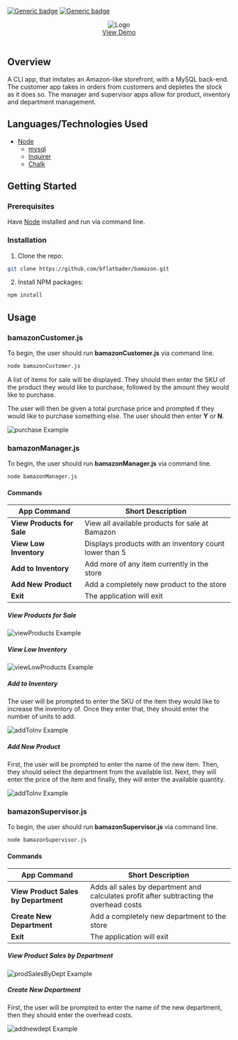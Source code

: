 [![Generic badge](https://img.shields.io/badge/Portfolio-Red.svg)](https://bflatbader.github.io/)
[![Generic badge](https://img.shields.io/badge/LinkedIn-Blue.svg)](https://www.linkedin.com/in/bishop-bader/)

<p align="center">
    <img src="images/logo.jpg" alt="Logo"><br>
    <a href="#" target="blank">View Demo</a><br><br>
</p>

## Overview
A CLI app, that imitates an Amazon-like storefront, with a MySQL back-end. The customer app takes in orders from customers and depletes the stock as it does so. The manager and supervisor apps allow for product, inventory and department management.

## Languages/Technologies Used
- [Node](https://nodejs.org/en/docs/)
    - [mysql](https://www.npmjs.com/package/mysql)
    - [Inquirer](https://www.npmjs.com/package/inquirer)
    - [Chalk](https://www.npmjs.com/package/chalk)

## Getting Started

### Prerequisites
Have [Node](https://nodejs.org/en/download) installed and run via command line.

### Installation
1. Clone the repo: 
```sh
git clone https://github.com/bflatbader/bamazon.git
```
2. Install NPM packages:
```sh
npm install
```
## Usage

### bamazonCustomer.js
To begin, the user should run **bamazonCustomer.js** via command line.
```sh
node bamazonCustomer.js
```
A list of items for sale will be displayed. They should then enter the SKU of the product they would like to purchase, followed by the amount they would like to purchase.

The user will then be given a total purchase price and prompted if they would like to purchase something else. The user should then enter **Y** or **N**.

![purchase Example](/images/purchaseExample.jpg)

### bamazonManager.js
To begin, the user should run **bamazonManager.js** via command line.
```sh
node bamazonManager.js
```
#### Commands
App Command | Short Description
------------|-------------------
**View Products for Sale**      | View all available products for sale at Bamazon
**View Low Inventory** | Displays products with an inventory count lower than 5
**Add to Inventory**        | Add more of any item currently in the store 
**Add New Product**   | Add a completely new product to the store
**Exit**   | The application will exit

##### View Products for Sale

![viewProducts Example](/images/viewProductsExample.jpg)

##### View Low Inventory

![viewLowProducts Example](/images/viewLowExample.jpg)

##### Add to Inventory
The user will be prompted to enter the SKU of the item they would like to increase the inventory of. Once they enter that, they should enter the number of units to add.

![addToInv Example](/images/addtoInvExample.jpg)

##### Add New Product
First, the user will be prompted to enter the name of the new item. Then, they should select the department from the available list. Next, they will enter the price of the item and finally, they will enter the available quantity.

![addToInv Example](/images/addNewProdExample.jpg)

### bamazonSupervisor.js
To begin, the user should run **bamazonSupervisor.js** via command line.
```sh
node bamazonSupervisor.js
```

#### Commands
App Command | Short Description
------------|-------------------
**View Product Sales by Department**      | Adds all sales by department and calculates profit after subtracting the overhead costs
**Create New Department** | Add a completely new department to the store
**Exit**   | The application will exit

##### View Product Sales by Department

![prodSalesByDept Example](/images/prodSalesByDeptExample.jpg)

##### Create New Department
First, the user will be prompted to enter the name of the new department, then they should enter the overhead costs.

![addnewdept Example](/images/addNewDeptExample.jpg)